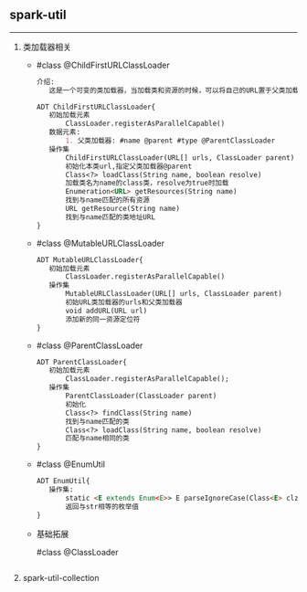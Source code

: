 ## **spark-util**

---

1. 类加载器相关

   + #class @ChildFirstURLClassLoader

     ```markdown
     介绍:
     	这是一个可变的类加载器，当加载类和资源的时候，可以将自己的URL置于父类加载器上。
     ```

     ```markdown
     ADT ChildFirstURLClassLoader{
     	初始加载元素
     		ClassLoader.registerAsParallelCapable()
     	数据元素:
     		1. 父类加载器: #name @parent #type @ParentClassLoader
     	操作集
     		ChildFirstURLClassLoader(URL[] urls, ClassLoader parent)
     		初始化本类url,指定父类加载器@parent
     		Class<?> loadClass(String name, boolean resolve)
     		加载类名为name的class类，resolve为true时加载
     		Enumeration<URL> getResources(String name)
     		找到与name匹配的所有资源
     		URL getResource(String name) 
     		找到与name匹配的类地址URL
     }
     ```

   + #class @MutableURLClassLoader

     ```markdown
     ADT MutableURLClassLoader{
     	初始加载元素
     		ClassLoader.registerAsParallelCapable()
     	操作集
     		MutableURLClassLoader(URL[] urls, ClassLoader parent)
     		初始URL类加载器的urls和父类加载器
     		void addURL(URL url)
     		添加新的同一资源定位符
     }
     ```

   + #class  @ParentClassLoader

     ```markdown
     ADT ParentClassLoader{
     	初始加载元素
     		ClassLoader.registerAsParallelCapable();
     	操作集
     		ParentClassLoader(ClassLoader parent)
     		初始化
     		Class<?> findClass(String name)
     		找到与name匹配的类
     		Class<?> loadClass(String name, boolean resolve)
     		匹配与name相同的类
     }
     ```

   + #class @EnumUtil

     ```markdown
     ADT EnumUtil{
     	操作集:
     		static <E extends Enum<E>> E parseIgnoreCase(Class<E> clz, String str)
     		返回与str相等的枚举值
     }
     ```

   + 基础拓展

     #class @ClassLoader

     ```markdown
     
     ```

2. spark-util-collection